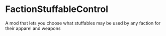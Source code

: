 # FactionStuffableControl
 A mod that lets you choose what stuffables may be used by any faction for their apparel and weapons
